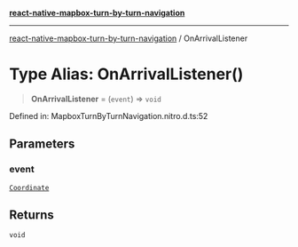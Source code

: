 [**react-native-mapbox-turn-by-turn-navigation**](../README.md)

***

[react-native-mapbox-turn-by-turn-navigation](../globals.md) / OnArrivalListener

# Type Alias: OnArrivalListener()

> **OnArrivalListener** = (`event`) => `void`

Defined in: MapboxTurnByTurnNavigation.nitro.d.ts:52

## Parameters

### event

[`Coordinate`](../interfaces/Coordinate.md)

## Returns

`void`
